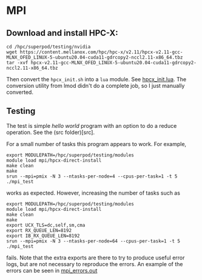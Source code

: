 # MPI

## Download and install HPC-X:

```
cd /hpc/superpod/testing/nvidia
wget https://content.mellanox.com/hpc/hpc-x/v2.11/hpcx-v2.11-gcc-MLNX_OFED_LINUX-5-ubuntu20.04-cuda11-gdrcopy2-nccl2.11-x86_64.tbz
tar -xvf hpcx-v2.11-gcc-MLNX_OFED_LINUX-5-ubuntu20.04-cuda11-gdrcopy2-nccl2.11-x86_64.tbz
```

Then convert the ``hpcx_init.sh`` into a `lua` module. See [hpcx_init.lua](hpcx_init.lua). 
The conversion utility from lmod didn't do a complete job, so I just manually converted.

## Testing

The test is simple *hello world* program with an option to do a reduce operation. See the (src folder)[src].

For a small number of tasks this program appears to work. For example,

```
export MODULEPATH=/hpc/superpod/testing/modules
module load mpi/hpcx-direct-install
make clean
make
srun --mpi=pmix -N 3 --ntasks-per-node=4 --cpus-per-task=1 -t 5 ./mpi_test
```

works as expected. However, increasing the number of tasks such as

```
export MODULEPATH=/hpc/superpod/testing/modules
module load mpi/hpcx-direct-install
make clean
make
export UCX_TLS=dc,self,sm,cma
export RX_QUEUE_LEN=8192
export IB_RX_QUEUE_LEN=8192
srun --mpi=pmix -N 3 --ntasks-per-node=64 --cpus-per-task=1 -t 5 ./mpi_test
```

fails.
Note that the extra exports are there to try to produce useful error logs, but
are not necessary to reproduce the errors.
An example of the errors can be seen in [mpi_errors.out](mpi_errors.out)
